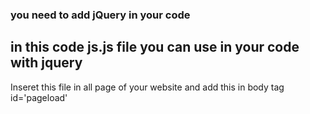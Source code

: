 ### you need to add jQuery in your code
## in this code js.js file you can use in your code with jquery
Inseret this file in all page of your website and add this in body tag  id='pageload'

